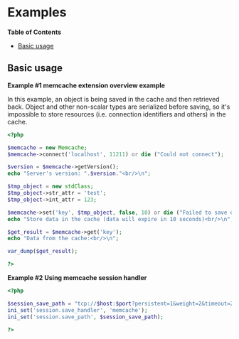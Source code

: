 Examples
========

**Table of Contents**

-   [Basic usage](/memcache/examples.html#Basic%20usage)

Basic usage
-----------

**Example \#1 memcache extension overview example**

In this example, an object is being saved in the cache and then
retrieved back. Object and other non-scalar types are serialized before
saving, so it's impossible to store resources (i.e. connection
identifiers and others) in the cache.

``` php
<?php

$memcache = new Memcache;
$memcache->connect('localhost', 11211) or die ("Could not connect");

$version = $memcache->getVersion();
echo "Server's version: ".$version."<br/>\n";

$tmp_object = new stdClass;
$tmp_object->str_attr = 'test';
$tmp_object->int_attr = 123;

$memcache->set('key', $tmp_object, false, 10) or die ("Failed to save data at the server");
echo "Store data in the cache (data will expire in 10 seconds)<br/>\n";

$get_result = $memcache->get('key');
echo "Data from the cache:<br/>\n";

var_dump($get_result);

?>
```

**Example \#2 Using memcache session handler**

``` php
<?php

$session_save_path = "tcp://$host:$port?persistent=1&weight=2&timeout=2&retry_interval=10,  ,tcp://$host:$port  ";
ini_set('session.save_handler', 'memcache');
ini_set('session.save_path', $session_save_path);

?>
```
